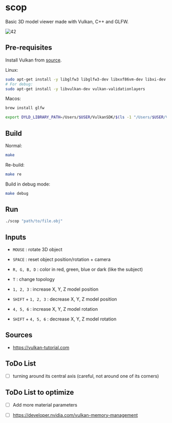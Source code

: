 # scop

Basic 3D model viewer made with Vulkan, C++ and GLFW.

![42](https://i.ibb.co/ZcKRgJX/Virtual-Box-ubuntu-12-02-2024-15-19-50.png)

## Pre-requisites

Install Vulkan from [source](https://vulkan.lunarg.com/).

Linux:

```bash
sudo apt-get install -y libglfw3 libglfw3-dev libxxf86vm-dev libxi-dev
# For debug:
sudo apt-get install -y libvulkan-dev vulkan-validationlayers
```

Macos:

```bash
brew install glfw

export DYLD_LIBRARY_PATH=/Users/$USER/VulkanSDK/$(ls -1 "/Users/$USER/VulkanSDK" | sort -V | tail -n 1)/macOS/lib/:$DYLD_LIBRARY_PATH
```

## Build

Normal:

```bash
make
```

Re-build:

```bash
make re
```

Build in debug mode:

```bash
make debug
```

## Run

```bash
./scop "path/to/file.obj"
```

## Inputs

- `MOUSE` : rotate 3D object

- `SPACE` : reset object position/rotation + camera

- `R, G, B, D` : color in red, green, blue or dark (like the subject)

- `T` : change topology

- `1, 2, 3` : increase X, Y, Z model position

- `SHIFT` + `1, 2, 3` : decrease X, Y, Z model position

- `4, 5, 6` : increase X, Y, Z model rotation

- `SHIFT` + `4, 5, 6` : decrease X, Y, Z model rotation

## Sources

- https://vulkan-tutorial.com

## ToDo List

- [ ] turning around its central axis (careful, not around one of its corners)

## ToDo List to optimize

- [ ] Add more material parameters

- [ ] https://developer.nvidia.com/vulkan-memory-management
